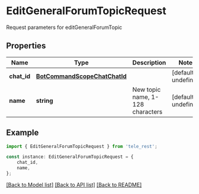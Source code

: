 # EditGeneralForumTopicRequest

Request parameters for editGeneralForumTopic

## Properties

Name | Type | Description | Notes
------------ | ------------- | ------------- | -------------
**chat_id** | [**BotCommandScopeChatChatId**](BotCommandScopeChatChatId.md) |  | [default to undefined]
**name** | **string** | New topic name, 1-128 characters | [default to undefined]

## Example

```typescript
import { EditGeneralForumTopicRequest } from 'tele_rest';

const instance: EditGeneralForumTopicRequest = {
    chat_id,
    name,
};
```

[[Back to Model list]](../README.md#documentation-for-models) [[Back to API list]](../README.md#documentation-for-api-endpoints) [[Back to README]](../README.md)
